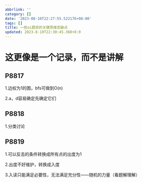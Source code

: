 ```yaml
---
abbrlink: ''
category: []
date: '2023-08-10T22:27:55.522176+08:00'
tags: []
title: 一些oi题目的关键思维突破点
updated: 2023-8-10T22:30:45.360+8:0
---
```

# 这更像是一个记录，而不是讲解

## P8817

1.边权为1的图，bfs可做到O(n)

2.a，d容易确定先确定它们

## P8818

1.分类讨论

## P8819

1.可以反击的条件转换成所有点的出度为1

2.出度不好维护，转换成入度

3.入读只能满足必要性，无法满足充分性——随机的力量（看题解理解）
